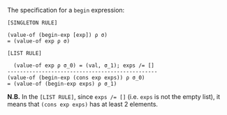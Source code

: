 The specification for a `begin` expression:

```
[SINGLETON RULE]

(value-of (begin-exp [exp]) ρ σ)
= (value-of exp ρ σ)

[LIST RULE]

  (value-of exp ρ σ_0) = (val, σ_1); exps /= []
------------------------------------------------
(value-of (begin-exp (cons exp exps)) ρ σ_0)
= (value-of (begin-exp exps) ρ σ_1)
```

**N.B.** In the `[LIST RULE]`, since `exps /= []` (i.e. `exps` is not the empty
list), it means that `(cons exp exps)` has at least 2 elements.

